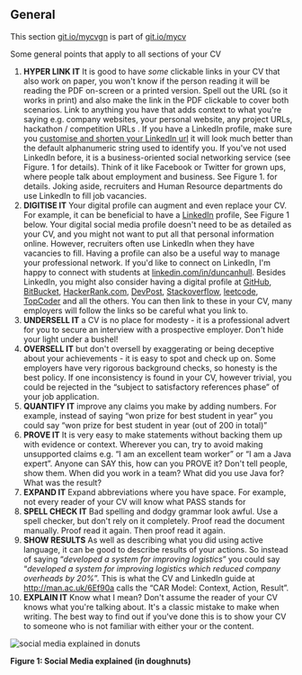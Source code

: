 ## General

This section [git.io/mycvgn](http://git.io/mycvgn) is part of [git.io/mycv](http://git.io/mycv)

Some general points that apply to all sections of your CV

1. **HYPER LINK IT** It is good to have *some* clickable links in your CV that also work on paper, you won't know if the person reading it will be reading the PDF on-screen or a printed version. Spell out the URL (so it works in print) and also make the link in the PDF clickable to cover both scenarios. Link to anything you have that adds context to what you're saying e.g. company websites, your personal website, any project URLs, hackathon / competition URLs . If you have a LinkedIn profile, make sure you [customise and shorten your LinkedIn url](https://www.google.co.uk/search?q=custom+linkedin+url) it will look much better than the default alphanumeric string used to identify you. If you've not used LinkedIn before, it is a business-oriented social networking service (see Figure. 1 for details). Think of it like Facebook or Twitter for grown ups, where people talk about employment and business. See Figure 1. for details. Joking aside, recruiters and Human Resource departments do use LinkedIn to fill job vacancies.
2. **DIGITISE IT** Your digital profile can augment and even replace your CV. For example, it can be beneficial to have a [LinkedIn](http://www.linkedin.com) profile, See Figure 1 below. Your digital social media profile doesn't need to be as detailed as your CV, and you might not want to put all that personal information online. However, recruiters often use LinkedIn when they have vacancies to fill. Having a profile can also be a useful way to manage your professional network. If you'd like to connect on LinkedIn, I'm happy to connect with students at [linkedin.com/in/duncanhull](https://www.linkedin.com/in/duncanhull). Besides LinkedIn, you might also consider having a digital profile at [GitHub](https://github.com), [BitBucket](https://bitbucket.org), [HackerRank.com](http://www.hackerrank.com), [DevPost](https://devpost.com), [Stackoverflow](https://stackoverflow.com/), [leetcode](https://leetcode.com/), [TopCoder](https://www.topcoder.com/) and all the others. You can then link to these in your CV, many employers will follow the links so be careful what you link to.
2. **UNDERSELL IT** a CV is no place for modesty - it is a professional advert for you to secure an interview with a prospective employer. Don't hide your light under a bushel!  
3. **OVERSELL IT** but don't oversell by exaggerating or being deceptive about your achievements - it is easy to spot and check up on. Some employers have very rigorous background checks, so honesty is the best policy. If one inconsistency is found in your CV, however trivial, you could be rejected in the “subject to satisfactory references phase” of your job application.
4. **QUANTIFY IT** improve any claims you make by adding numbers. For example, instead of saying “won prize for best student in year” you could say “won prize for best student in year (out of 200 in total)”
5. **PROVE IT** It is very easy to make statements without backing them up with evidence or context. Wherever you can, try to avoid making unsupported claims e.g. “I am an excellent team worker” or “I am a Java expert”. Anyone can SAY this, how can you PROVE it? Don't tell people, show them. When did you work in a team? What did you use Java for? What was the result?
6. **EXPAND IT** Expand abbreviations where you have space. For example, not every reader of your CV will know what PASS stands for
8. **SPELL CHECK IT** Bad spelling and dodgy grammar look awful. Use a spell checker, but don't rely on it completely. Proof read the document manually. Proof read it again. Then proof read it again.
9. **SHOW RESULTS** As well as describing what you did using active language, it can be good to describe results of your actions. So instead of saying “*developed a system for improving logistics*” you could say “*developed a system for improving logistics which reduced company overheads by 20%*”. This is what the CV and LinkedIn guide at http://man.ac.uk/6Ef90a calls the “CAR Model: Context, Action, Result”.
11. **EXPLAIN IT** Know what I mean? Don't assume the reader of your CV knows what you're talking about. It's a classic mistake to make when writing. The best way to find out if you've done this is to show your CV to someone who is not familiar with either your or the content.

![social media explained in donuts](http://www.geek.com/wp-content/uploads/2012/02/social_media_donut-590x590.jpg "Social media explained in doughnuts")

**Figure 1: Social Media explained (in doughnuts)**
